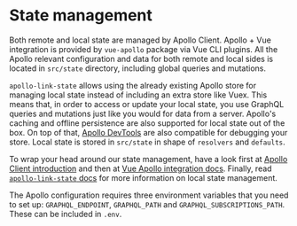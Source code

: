 # State management

Both remote and local state are managed by Apollo Client. Apollo + Vue integration is provided by `vue-apollo` package via Vue CLI plugins. All the Apollo relevant configuration and data for both remote and local sides is located in `src/state` directory, including global queries and mutations.

`apollo-link-state` allows using the already existing Apollo store for managing local state instead of including an extra store like Vuex. This means that, in order to access or update your local state, you use GraphQL queries and mutations just like you would for data from a server. Apollo's caching and offline persistence are also supported for local state out of the box. On top of that, [Apollo DevTools](https://github.com/apollographql/apollo-client-devtools) are also compatible for debugging your store. Local state is stored in `src/state` in shape of `resolvers` and `defaults`.

To wrap your head around our state management, have a look first at [Apollo Client introduction](https://www.apollographql.com/docs/) and then at [Vue Apollo integration docs](https://github.com/akryum/vue-apollo). Finally, read [`apollo-link-state` docs](https://www.apollographql.com/docs/link/links/state.html) for more information on local state management.

The Apollo configuration requires three environment variables that you need to set up: `GRAPHQL_ENDPOINT`, `GRAPHQL_PATH` and `GRAPHQL_SUBSCRIPTIONS_PATH`. These can be included in `.env`.
